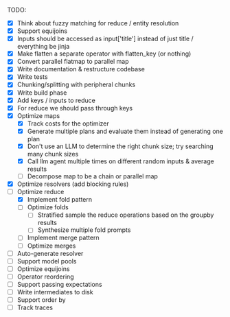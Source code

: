 TODO:

- [x] Think about fuzzy matching for reduce / entity resolution
- [x] Support equijoins
- [x] Inputs should be accessed as input['title'] instead of just title / everything be jinja
- [x] Make flatten a separate operator with flatten_key (or nothing)
- [x] Convert parallel flatmap to parallel map
- [x] Write documentation & restructure codebase
- [x] Write tests
- [x] Chunking/splitting with peripheral chunks
- [x] Write build phase
- [x] Add keys / inputs to reduce
- [x] For reduce we should pass through keys
- [x] Optimize maps
  - [x] Track costs for the optimizer
  - [x] Generate multiple plans and evaluate them instead of generating one plan
  - [x] Don't use an LLM to determine the right chunk size; try searching many chunk sizes
  - [x] Call llm agent multiple times on different random inputs & average results
  - [ ] Decompose map to be a chain or parallel map
- [x] Optimize resolvers (add blocking rules)
- [ ] Optimize reduce
  - [x] Implement fold pattern
  - [ ] Optimize folds
    - [ ] Stratified sample the reduce operations based on the groupby results
    - [ ] Synthesize multiple fold prompts
  - [ ] Implement merge pattern
  - [ ] Optimize merges
- [ ] Auto-generate resolver
- [ ] Support model pools
- [ ] Optimize equijoins
- [ ] Operator reordering
- [ ] Support passing expectations
- [ ] Write intermediates to disk
- [ ] Support order by
- [ ] Track traces
